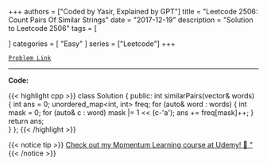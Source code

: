 
+++
authors = ["Coded by Yasir, Explained by GPT"]
title = "Leetcode 2506: Count Pairs Of Similar Strings"
date = "2017-12-19"
description = "Solution to Leetcode 2506"
tags = [
    
]
categories = [
    "Easy"
]
series = ["Leetcode"]
+++



[`Problem Link`](https://leetcode.com/problems/count-pairs-of-similar-strings/description/)

---

**Code:**

{{< highlight cpp >}}
class Solution {
public:
    int similarPairs(vector<string>& words) {
		int ans = 0; 
		unordered_map<int, int> freq; 
		for (auto& word : words) {
			int mask = 0; 
			for (auto& c : word) mask |= 1 << (c-'a'); 
			ans += freq[mask]++; 
		}
		return ans;         
    }
};
{{< /highlight >}}


{{< notice tip >}}
[Check out my Momentum Learning course at Udemy! 🚀 "](https://www.udemy.com/course/blind-75-the-data-structures-and-algorithms-essentials/)
{{< /notice >}}

